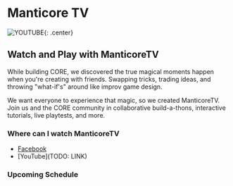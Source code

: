 # Manticore TV

![YOUTUBE](hHW1oY26kxQ){: .center}

## Watch and Play with ManticoreTV

While building CORE, we discovered the true magical moments happen when you're creating with friends. Swapping tricks, trading ideas, and throwing "what-if's" around like improv game design.

We want everyone to experience that magic, so we created ManticoreTV. Join us and the CORE community in collaborative build-a-thons, interactive tutorials, live playtests, and more.

### Where can I watch ManticoreTV

- [Facebook](https://www.facebook.com/groups/playcoregames)
- [YouTube](TODO: LINK)

### Upcoming Schedule
